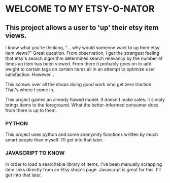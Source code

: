# WELCOME TO MY ETSY-O-NATOR

## This project allows a user to 'up' their etsy item views.
I know what you're thinking, "... why would someone want to up their etsy item views?"
Great question. From observation, I get the strangest feeling that etsy's search algorithm determines search relevancy by the number of times an item has been viewed.
From there it probably goes on to add weight to certain tags on certain items all in an attempt to optimize user satisfaction. However...

This screws over all the shops doing good work who get zero traction. That's where I come in.

This project games an already flawed model. It doesn't make sales: it simply brings items to the foreground. What the better-informed consumer does from there is up to them.

### PYTHON
This project uses python and some anonymity functions written by much smart people than myself. I'll get into that later.

### JAVASCRIPT TO KNOW
In order to load a searchable library of items, I've been manually scrapping item links directly from an Etsy shop's page. Javascript is great for this. I'll get into that later.
